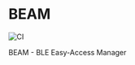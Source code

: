 # BEAM

![CI](https://github.com/campbellmbrown/beam/actions/workflows/pipeline.yml/badge.svg?branch=main)

BEAM - BLE Easy-Access Manager
